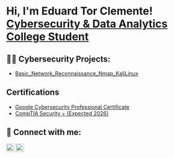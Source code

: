 <h1>Hi, I'm Eduard Tor Clemente! <br/> <a href="https://www.linkedin.com/in/eduard-tor-clemente/">Cybersecurity & Data Analytics College Student</a></h1>

<h2>👨‍💻 Cybersecurity Projects:</h2>

  - [Basic_Network_Reconnaissance_Nmap_KaliLinux](https://github.com/Eddycyberboy/Basic_Network_Reconnaissance_Nmap_KaliLinux/tree/main)

<h2> Certifications </h2>

- [Google Cybersecurity Professional Certificate](https://www.coursera.org/professional-certificates/google-cybersecurity/?msockid=04b11a8a736c68f2282f0fce723e69fb)
- [CompTIA Security + (Expected 2026)](https://www.comptia.org/en-us/certifications/security/)

<h2> 🤳 Connect with me:</h2>

[<img align="left" alt="EduardTor | LinkedIn" width="22px" src="https://cdn.jsdelivr.net/npm/simple-icons@v3/icons/linkedin.svg" />][linkedin]
[<img align="left" alt="EduardTor | Instagram" width="22px" src="https://cdn.jsdelivr.net/npm/simple-icons@v3/icons/instagram.svg" />][instagram]

[instagram]: https://www.instagram.com/edu_tor_10/
[linkedin]: https://linkedin.com/in/eduard-tor-clemente
